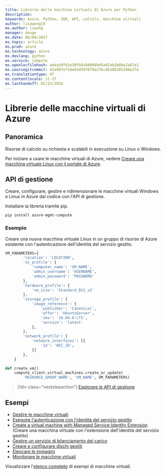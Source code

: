 ```yaml
---
title: Librerie delle macchine virtuali di Azure per Python
description: 
keywords: Azure, Python, SDK, API, calcolo, macchine virtuali
author: lisawong19
ms.author: liwong
manager: douge
ms.date: 06/09/2017
ms.topic: article
ms.prod: azure
ms.technology: azure
ms.devlang: python
ms.service: compute
ms.openlocfilehash: adea3dfd1e38fb8c880009d5a02ab2b8be2a67e1
ms.sourcegitcommit: 41e90fe75de03d397079a276cdb388305290e27e
ms.translationtype: HT
ms.contentlocale: it-IT
ms.lasthandoff: 02/23/2018
---
```

# <a name="azure-virtual-machine-libraries"></a>Librerie delle macchine virtuali di Azure

## <a name="overview"></a>Panoramica

Risorse di calcolo su richiesta e scalabili in esecuzione su Linux o Windows.

Per iniziare a usare le macchine virtuali di Azure, vedere [Creare una macchina virtuale Linux con il portale di Azure](/azure/virtual-machines/linux/quick-create-portal).

## <a name="management-api"></a>API di gestione

Creare, configurare, gestire e ridimensionare le macchine virtuali Windows e Linux in Azure dal codice con l'API di gestione.

Installare la libreria tramite pip.

```bash
pip install azure-mgmt-compute 
```   

### <a name="example"></a>Esempio

Creare una nuova macchina virtuale Linux in un gruppo di risorse di Azure esistente con l'autenticazione dell'identità del servizio gestito.

```python
VM_PARAMETERS={
        'location': 'LOCATION',
        'os_profile': {
            'computer_name': 'VM_NAME',
            'admin_username': 'USERNAME',
            'admin_password': 'PASSWORD'
        },
        'hardware_profile': {
            'vm_size': 'Standard_DS1_v2'
        },
        'storage_profile': {
            'image_reference': {
                'publisher': 'Canonical',
                'offer': 'UbuntuServer',
                'sku': '16.04.0-LTS',
                'version': 'latest'
            },
        },
        'network_profile': {
            'network_interfaces': [{
                'id': 'NIC_ID',
            }]
        },
    }

def create_vm()
    compute_client.virtual_machines.create_or_update(
        'RESOURCE_GROUP_NAME', 'VM_NAME', VM_PARAMETERS)
```

> [!div class="nextstepaction"]
> [Esplorare le API di gestione](/python/api/overview/azure/virtualmachines/management)

## <a name="samples"></a>Esempi

* [Gestire le macchine virtuali][1]
* [Eseguire l'autenticazione con l'identità del servizio gestito][2]
* [Create a virtual machine with Managed Service Identity Extension][3] (Creare una macchina virtuale con l'estensione dell'identità del servizio gestito)
* [Gestire un servizio di bilanciamento del carico][4]
* [Creare e configurare dischi gestiti][5]
* [Elencare le immagini][6] 
* [Monitorare le macchine virtuali][7]

Visualizzare l'[elenco completo](https://azure.microsoft.com/resources/samples/?platform=python&term=virtual-machines) di esempi di macchine virtuali.

[1]: https://azure.microsoft.com/resources/samples/virtual-machines-python-manage/
[2]: https://github.com/Azure-Samples/resource-manager-python-manage-resources-with-msi
[3]: https://github.com/Azure-Samples/compute-python-msi-vm
[4]: https://azure.microsoft.com/resources/samples/network-python-manage-loadbalancer
[5]: ../docs-ref-conceptual/python-sdk-azure-samples-managed-disks.md
[6]: ../docs-ref-conceptual/python-sdk-azure-samples-list-images.md
[7]: ../docs-ref-conceptual/python-sdk-azure-samples-monitor-vms.md
